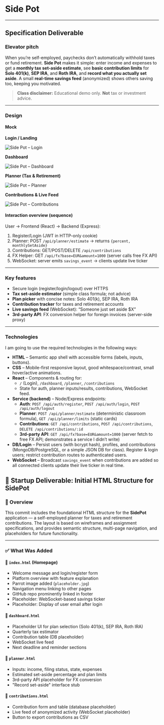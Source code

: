 # Side Pot

---

## Specification Deliverable

### Elevator pitch
When you’re self-employed, paychecks don’t automatically withhold taxes or fund retirement. **Side Pot** makes it simple: enter income and expenses to get a **monthly tax set-aside estimate**, see **basic contribution limits** for **Solo 401(k)**, **SEP IRA**, and **Roth IRA**, and **record what you actually set aside**. A small **real-time savings feed** (anonymized) shows others saving too, keeping you motivated.

> **Class disclaimer:** Educational demo only. **Not** tax or investment advice.

---

### Design

#### Mock

**Login / Landing**

![Side Pot – Login](docs/wireframes/sidepot-login.png)

**Dashboard**

![Side Pot – Dashboard](docs/wireframes/sidepot-dashboard.png)

**Planner (Tax & Retirement)**

![Side Pot – Planner](docs/wireframes/sidepot-planner.png)

**Contributions & Live Feed**

![Side Pot – Contributions](docs/wireframes/sidepot-contributions.png)

#### Interaction overview (sequence)
User → Frontend (React) → Backend (Express):
1. Register/Login (JWT in HTTP-only cookie)
2. Planner: POST `/api/planner/estimate` → returns `{percent, monthlySetAside}`
3. Contributions: GET/POST/DELETE `/api/contributions`
4. FX Helper: GET `/api/fx?base=EUR&amount=1000` (server calls free FX API)
5. WebSocket: server emits `savings_event` → clients update live ticker

---

### Key features
- Secure login (register/login/logout) over HTTPS
- **Tax set-aside estimator** (simple class formula; not advice)
- **Plan picker** with concise notes: Solo 401(k), SEP IRA, Roth IRA
- **Contribution tracker** for taxes and retirement accounts
- **Live savings feed** (WebSocket): “Someone just set aside $X”
- **3rd-party API**: FX conversion helper for foreign invoices (server-side proxy)

---

### Technologies
I am going to use the required technologies in the following ways:

- **HTML** – Semantic app shell with accessible forms (labels, inputs, buttons).
- **CSS** – Mobile-first responsive layout, good whitespace/contrast, small hover/active animations.
- **React** – Components & routing for:
  - `/` (Login), `/dashboard`, `/planner`, `/contributions`
  - State for auth, planner inputs/results, contributions, WebSocket feed.
- **Service (backend)** – Node/Express endpoints:
  - **Auth**: `POST /api/auth/register`, `POST /api/auth/login`, `POST /api/auth/logout`
  - **Planner**: `POST /api/planner/estimate` (deterministic classroom formula), `GET /api/planner/limits` (static cards)
  - **Contributions**: `GET /api/contributions`, `POST /api/contributions`, `DELETE /api/contributions/:id`
  - **3rd-party API**: `GET /api/fx?base=EUR&amount=1000` (server fetch to free FX API; demonstrates a service I didn’t write)
- **DB/Login** – Persist users (with bcrypt hash), profiles, and contributions (MongoDB/PostgreSQL, or a simple JSON DB for class). Register & login users; restrict contribution routes to authenticated users.
- **WebSocket** – Broadcast `savings_event` when contributions are added so all connected clients update their live ticker in real time.


## 🧩 Startup Deliverable: Initial HTML Structure for SidePot

### 📄 Overview
This commit includes the foundational HTML structure for the **SidePot** application — a self-employed planner for taxes and retirement contributions. The layout is based on wireframes and assignment specifications, and provides semantic structure, multi-page navigation, and placeholders for future functionality.

---

### ✅ What Was Added

#### 🔹 `index.html` (Homepage)
- Welcome message and login/register form
- Platform overview with feature explanation
- Parrot image added (`placeholder.jpg`)
- Navigation menu linking to other pages
- GitHub repo prominently linked in footer
- Placeholder: WebSocket-based savings ticker
- Placeholder: Display of user email after login

#### 🔹 `dashboard.html`
- Placeholder UI for plan selection (Solo 401(k), SEP IRA, Roth IRA)
- Quarterly tax estimator
- Contribution table (DB placeholder)
- WebSocket live feed
- Next deadline and reminder sections

#### 🔹 `planner.html`
- Inputs: income, filing status, state, expenses
- Estimated set-aside percentage and plan limits
- 3rd-party API placeholder for FX conversion
- "Record set-aside" interface stub

#### 🔹 `contributions.html`
- Contribution form and table (database placeholder)
- Live feed of anonymized activity (WebSocket placeholder)
- Button to export contributions as CSV
